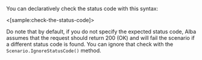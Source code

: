 <!--title: Http Status Codes-->

You can declaratively check the status code with this syntax:

<[sample:check-the-status-code]>

Do note that by default, if you do not specify the expected status code, Alba assumes that
the request should return 200 (OK) and will fail the scenario if a different status code is found. You
can ignore that check with the `Scenario.IgnoreStatusCode()` method.